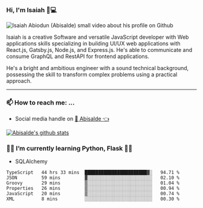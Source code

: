 ### Hi, I'm Isaiah 🌻💻

<img src="https://res.cloudinary.com/abisalde/image/upload/c_scale,h_311,w_816/v1616039512/Abisalde_github.gif" alt="Isaiah Abiodun (Abisalde) small video about his profile on Github">

Isaiah is a creative Software and versatile JavaScript developer with Web applications skills specializing in building UI/UX web applications with React.js, Gatsby.js, Node.js, and Express.js. He's able to communicate and consume GraphQL and RestAPI for frontend applications.

He's a bright and ambitious engineer with a sound technical background, possessing the skill to transform complex problems using a practical approach.
<hr>

### 📫 How to reach me: ...
- Social media handle on <a href="https://twitter.com/abisalde">🔔  Abisalde   👈</a>


[![Abisalde's github stats](https://github-readme-stats.vercel.app/api?username=abisalde)](https://github.com/abisalde/github-readme-stats)

### 👨‍💻️ I’m currently learning Python, Flask 👨‍💻️
- SQLAlchemy



<!--
**abisalde/Abisalde** is a ✨ _special_ ✨ repository because its `README.md` (this file) appears on your GitHub profile.

Here are some ideas to get you started:

- 🔭 I’m currently working on data engineering
- 🌱 I’m currently learning python
- 👯 I’m looking to collaborate with open source community
- 🤔 I’m looking for help with ...
- 💬 Ask me about ...
- 📫 How to reach me: ...
- 😄 Pronouns: ...
- ⚡ Fun fact: ...
-->

<!--START_SECTION:waka-->

```text
TypeScript   44 hrs 33 mins  ███████████████████████▓░   94.71 %
JSON         59 mins         ▓░░░░░░░░░░░░░░░░░░░░░░░░   02.10 %
Groovy       29 mins         ▒░░░░░░░░░░░░░░░░░░░░░░░░   01.04 %
Properties   26 mins         ▒░░░░░░░░░░░░░░░░░░░░░░░░   00.94 %
JavaScript   20 mins         ▒░░░░░░░░░░░░░░░░░░░░░░░░   00.74 %
XML          8 mins          ░░░░░░░░░░░░░░░░░░░░░░░░░   00.30 %
```

<!--END_SECTION:waka-->

